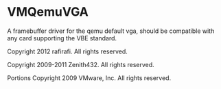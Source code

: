 # VMQemuVGA

A framebuffer driver for the qemu default vga, should be compatible with any card supporting the VBE standard.

Copyright 2012 rafirafi. All rights reserved.

Copyright 2009-2011 Zenith432. All rights reserved.

Portions Copyright 2009 VMware, Inc.  All rights reserved.
